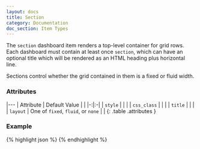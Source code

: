 ```yaml
---
layout: docs
title: Section
category: Documentation
doc_section: Item Types
---
```


The `section` dashboard item renders a top-level container for grid
rows. Each dashboard must contain at least once `section`, which can
have an optional title which will be rendered as an HTML heading plus
horizontal line.

Sections control whether the grid contained in them is a fixed or
fluid width.

### Attributes

|---
| Attribute | Default Value | |
|-:|:-|
| `style` | | |
| `css_class` | | |
| `title` | | |
| `layout` | One of `fixed`, `fluid`, or `none` | |
{: .table .attributes }

### Example

{% highlight json %}
{% endhighlight %}
